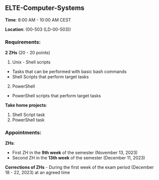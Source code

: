 ## ELTE-Computer-Systems

**Time**: 8:00 AM - 10:00 AM CEST

**Location**: (00-503 (LD-00-503))

### Requirements: 

  **2 ZHs** (20 - 20 points)
  1. Unix - Shell scripts
  - Tasks that can be performed with basic bash commands
  - Shell Scripts that perform target tasks
  
  2. PowerShell
  - PowerShell scripts that perform target tasks
  
  **Take home projects**:
  1. Shell Script task
  2. PowerShell task

### Appointments:
**ZHs**:
- First ZH in the **9th week** of the semester (November 13, 2023)
- Second ZH in the **13th week** of the semester (December 11, 2023)

**Corrections of ZHs** - During the first week of the exam period (December 18 - 22, 2023) at an agreed time
